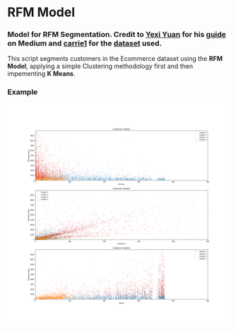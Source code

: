 # RFM Model 
### Model for RFM Segmentation. Credit to [Yexi Yuan](https://towardsdatascience.com/@blaizh) for his [guide](https://towardsdatascience.com/recency-frequency-monetary-model-with-python-and-how-sephora-uses-it-to-optimize-their-google-d6a0707c5f17) on Medium and [carrie1](https://www.kaggle.com/carrie1) for the [dataset](https://www.kaggle.com/carrie1/ecommerce-data) used.


This script segments customers in the Ecommerce dataset using the **RFM Model**, applying a simple Clustering methodology first and then impementing **K Means**.

### Example
![Output Example](docs/RFM_Kmeans_Capture.png)

